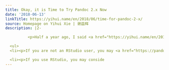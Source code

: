 ```yaml
---
title: Okay, it is Time to Try Pandoc 2.x Now
date: '2018-06-13'
linkTitle: https://yihui.name/en/2018/06/time-for-pandoc-2-x/
source: Homepage on Yihui Xie | 谢益辉
description: |2-

          <p>Half a year ago, I said <a href="https://yihui.name/en/2017/11/pandoc-2/">it was not necessary to upgrade to Pandoc 2.x yet</a>. Over these months, I have tested Pandoc 2.x by myself with several R packages related to R Markdown, and I feel the R Markdown ecosystem should be ready for Pandoc 2.x now.</p>

  <ul>
  <li><p>If you are not an RStudio user, you may <a href="https://pandoc.org/installing.html">install Pandoc by yourself</a>.</p></li>

  <li><p>If you use RStudio, you may conside
---
```

